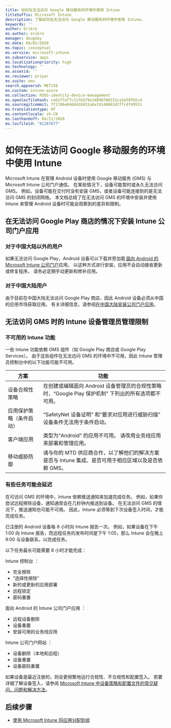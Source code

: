 ```yaml
---
title: 如何在无法访问 Google 移动服务的环境中使用 Intune
titleSuffix: Microsoft Intune
description: 了解如何在无法访问 Google 移动服务的环境中使用 Intune。
keywords: ''
author: Erikre
ms.author: erikre
manager: dougeby
ms.date: 04/01/2020
ms.topic: conceptual
ms.service: microsoft-intune
ms.subservice: apps
ms.localizationpriority: high
ms.technology: ''
ms.assetid: ''
ms.reviewer: priyar
ms.suite: ems
search.appverid: MET150
ms.custom: intune-azure
ms.collection: M365-identity-device-management
ms.openlocfilehash: ce61f7af7c11fb579e34890700231ca2e59fb5cd
ms.sourcegitcommit: 7f17d6eb9dd41b031a6af4148863d2ffc4f49551
ms.translationtype: HT
ms.contentlocale: zh-CN
ms.lasthandoff: 04/21/2020
ms.locfileid: "81267677"
---
```

# <a name="how-to-use-intune-in-environments-without-google-mobile-services"></a>如何在无法访问 Google 移动服务的环境中使用 Intune

Microsoft Intune 在管理 Android 设备时使用 Google 移动服务 (GMS) 与 Microsoft Intune 公司门户通信。 在某些情况下，设备可能暂时或永久无法访问 GMS。 例如，设备可能在交付时没有安装 GMS，或者设备可能连接到的是无法访问 GMS 的封闭网络。 本文档总结了在无法访问 GMS 的环境中安装并使用 Intune 来管理 Android 设备时可能会观察到的差异和限制。

## <a name="install-the-intune-company-portal-app-without-access-to-the-google-play-store"></a>在无法访问 Google Play 商店的情况下安装 Intune 公司门户应用 

### <a name="for-users-outside-of-mainland-china"></a>对于中国大陆以外的用户 

如果无法访问 Google Play，Android 设备可以下载并旁加载 [面向 Android 的 Microsoft Intune 公司门户](https://www.microsoft.com/en-us/download/details.aspx?id=49140)应用。 以这种方式进行安装，应用不会自动接收更新或修复程序。 请务必定期手动更新和修补应用。 

### <a name="for-users-in-mainland-china"></a>对于中国大陆用户 

由于目前在中国大陆无法访问 Google Play 商店，因此 Android 设备必须从中国的应用市场获取应用。 有关详细信息，请参阅[在中国大陆安装公司门户应用](../user-help/install-company-portal-android-china.md)。

## <a name="limitations-of-intune-device-administrator-management-when-gms-is-unavailable"></a>无法访问 GMS 时的 Intune 设备管理员管理限制 

### <a name="unavailable-intune-features"></a>不可用的 Intune 功能

一些 Intune 功能依赖 GMS 组件（如 Google Play 商店或 Google Play Services）。 由于这些组件在无法访问 GMS 的环境中不可用，因此 Intune 管理员控制台中的以下功能可能不可用。  

| 方案  | 功能  |
|-----------------------------------------------|--------------------------------------------------------------------------------------------------------------------------------------------------------------|
| 设备合规性策略  | 在创建或编辑面向 Android 设备管理员的合规性策略时，“Google Play 保护机制”  下列出的所有选项都不可用。  |
| 应用保护策略（条件启动）  | “SafetyNet 设备证明”  和“要求对应用进行威胁扫描”  设备条件无法用于条件启动。  |
| 客户端应用  | 类型为“Android”  的应用不可用。 请改用业务线应用  来部署和管理应用。  |
| 移动威胁防御  | 请与你的 MTD 供应商合作，以了解他们的解决方案是否与 Intune 集成、是否可用于相应区域以及是否依赖 GMS。  |

### <a name="some-tasks-may-be-delayed"></a>有些任务可能会延迟 

在可访问 GMS 的环境中，Intune 依赖推送通知来加速完成任务。 例如，如果你尝试远程擦除设备，通知通常会在几秒钟内推送到设备。 在无法访问 GMS 的情况下，推送通知也可能不可用。 因此，Intune 必须等到下次设备签入时间，才能完成任务。  

已注册的 Android 设备每 8 小时向 Intune 报告一次。 例如，如果设备在下午 1:00 向 Intune 报告，而远程任务的发布时间是下午 1:05，那么 Intune 会在晚上 9:00 与设备联系，以完成任务。 

以下任务最长可能需要 8 小时才能完成： 

Intune 控制台  ：
- 完全擦除
- “选择性擦除”
- 新的或更新的应用部署
- 远程锁定
- 密码重置

面向 Android 的 Intune 公司门户应用  ：
- 远程设备删除
- 设备重置
- 安装可用的业务线应用

Intune 公司门户网站  ：
- 设备删除（本地和远程）
- 设备重置
- 设备密码重置

如果设备是最近注册的，则会更频繁地运行合规性、不合规性和配置签入。 若要详细了解设备签入，请参阅 [Microsoft Intune 中设备策略和配置文件的常见疑问、问题和解决方法](../configuration/device-profile-troubleshoot.md)。 

## <a name="next-steps"></a>后续步骤

- [使用 Microsoft Intune 将应用分配到组](../apps/apps-deploy.md)

